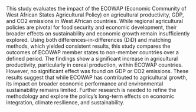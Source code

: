 This study evaluates the impact of the ECOWAP (Economic Community of West African States Agricultural Policy) on agricultural productivity, GDP, and CO2 emissions in West African countries. While regional agricultural policies are pivotal for food security and economic development, their broader effects on sustainability and economic growth remain insufficiently explored. Using both differences-in-differences (DiD) and matching methods, which yielded consistent results, this study compares the outcomes of ECOWAP member states to non-member countries over a defined period. The findings show a significant increase in agricultural productivity, particularly in cereal production, within ECOWAP countries. However, no significant effect was found on GDP or CO2 emissions. These results suggest that while ECOWAP has contributed to agricultural growth, its impact on broader economic performance and environmental sustainability remains limited. Further research is needed to refine the methodology and explore the policy’s long-term effects on economic integration, climate resilience, and sustainability.

